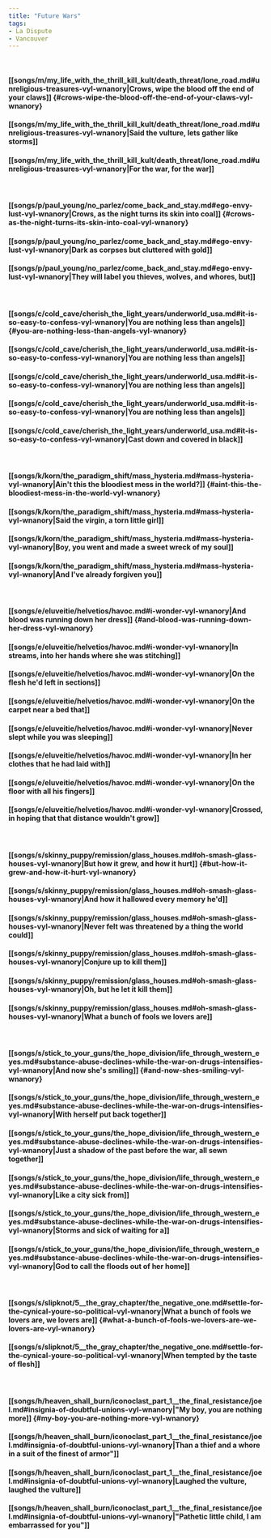 ```yaml
---
title: "Future Wars"
tags:
- La Dispute
- Vancouver
---
```

&nbsp;
#### [[songs/m/my_life_with_the_thrill_kill_kult/death_threat/lone_road.md#unreligious-treasures-vyl-wnanory|Crows, wipe the blood off the end of your claws]] {#crows-wipe-the-blood-off-the-end-of-your-claws-vyl-wnanory}
#### [[songs/m/my_life_with_the_thrill_kill_kult/death_threat/lone_road.md#unreligious-treasures-vyl-wnanory|Said the vulture, lets gather like storms]]
#### [[songs/m/my_life_with_the_thrill_kill_kult/death_threat/lone_road.md#unreligious-treasures-vyl-wnanory|For the war, for the war]]
&nbsp;
#### [[songs/p/paul_young/no_parlez/come_back_and_stay.md#ego-envy-lust-vyl-wnanory|Crows, as the night turns its skin into coal]] {#crows-as-the-night-turns-its-skin-into-coal-vyl-wnanory}
#### [[songs/p/paul_young/no_parlez/come_back_and_stay.md#ego-envy-lust-vyl-wnanory|Dark as corpses but cluttered with gold]]
#### [[songs/p/paul_young/no_parlez/come_back_and_stay.md#ego-envy-lust-vyl-wnanory|They will label you thieves, wolves, and whores, but]]
&nbsp;
#### [[songs/c/cold_cave/cherish_the_light_years/underworld_usa.md#it-is-so-easy-to-confess-vyl-wnanory|You are nothing less than angels]] {#you-are-nothing-less-than-angels-vyl-wnanory}
#### [[songs/c/cold_cave/cherish_the_light_years/underworld_usa.md#it-is-so-easy-to-confess-vyl-wnanory|You are nothing less than angels]]
#### [[songs/c/cold_cave/cherish_the_light_years/underworld_usa.md#it-is-so-easy-to-confess-vyl-wnanory|You are nothing less than angels]]
#### [[songs/c/cold_cave/cherish_the_light_years/underworld_usa.md#it-is-so-easy-to-confess-vyl-wnanory|You are nothing less than angels]]
#### [[songs/c/cold_cave/cherish_the_light_years/underworld_usa.md#it-is-so-easy-to-confess-vyl-wnanory|Cast down and covered in black]]
&nbsp;
#### [[songs/k/korn/the_paradigm_shift/mass_hysteria.md#mass-hysteria-vyl-wnanory|Ain't this the bloodiest mess in the world?]] {#aint-this-the-bloodiest-mess-in-the-world-vyl-wnanory}
#### [[songs/k/korn/the_paradigm_shift/mass_hysteria.md#mass-hysteria-vyl-wnanory|Said the virgin, a torn little girl]]
#### [[songs/k/korn/the_paradigm_shift/mass_hysteria.md#mass-hysteria-vyl-wnanory|Boy, you went and made a sweet wreck of my soul]]
#### [[songs/k/korn/the_paradigm_shift/mass_hysteria.md#mass-hysteria-vyl-wnanory|And I've already forgiven you]]
&nbsp;
#### [[songs/e/eluveitie/helvetios/havoc.md#i-wonder-vyl-wnanory|And blood was running down her dress]] {#and-blood-was-running-down-her-dress-vyl-wnanory}
#### [[songs/e/eluveitie/helvetios/havoc.md#i-wonder-vyl-wnanory|In streams, into her hands where she was stitching]]
#### [[songs/e/eluveitie/helvetios/havoc.md#i-wonder-vyl-wnanory|On the flesh he'd left in sections]]
#### [[songs/e/eluveitie/helvetios/havoc.md#i-wonder-vyl-wnanory|On the carpet near a bed that]]
#### [[songs/e/eluveitie/helvetios/havoc.md#i-wonder-vyl-wnanory|Never slept while you was sleeping]]
#### [[songs/e/eluveitie/helvetios/havoc.md#i-wonder-vyl-wnanory|In her clothes that he had laid with]]
#### [[songs/e/eluveitie/helvetios/havoc.md#i-wonder-vyl-wnanory|On the floor with all his fingers]]
#### [[songs/e/eluveitie/helvetios/havoc.md#i-wonder-vyl-wnanory|Crossed, in hoping that that distance wouldn't grow]]
&nbsp;
#### [[songs/s/skinny_puppy/remission/glass_houses.md#oh-smash-glass-houses-vyl-wnanory|But how it grew, and how it hurt]] {#but-how-it-grew-and-how-it-hurt-vyl-wnanory}
#### [[songs/s/skinny_puppy/remission/glass_houses.md#oh-smash-glass-houses-vyl-wnanory|And how it hallowed every memory he'd]]
#### [[songs/s/skinny_puppy/remission/glass_houses.md#oh-smash-glass-houses-vyl-wnanory|Never felt was threatened by a thing the world could]]
#### [[songs/s/skinny_puppy/remission/glass_houses.md#oh-smash-glass-houses-vyl-wnanory|Conjure up to kill them]]
#### [[songs/s/skinny_puppy/remission/glass_houses.md#oh-smash-glass-houses-vyl-wnanory|Oh, but he let it kill them]]
#### [[songs/s/skinny_puppy/remission/glass_houses.md#oh-smash-glass-houses-vyl-wnanory|What a bunch of fools we lovers are]]
&nbsp;
#### [[songs/s/stick_to_your_guns/the_hope_division/life_through_western_eyes.md#substance-abuse-declines-while-the-war-on-drugs-intensifies-vyl-wnanory|And now she's smiling]] {#and-now-shes-smiling-vyl-wnanory}
#### [[songs/s/stick_to_your_guns/the_hope_division/life_through_western_eyes.md#substance-abuse-declines-while-the-war-on-drugs-intensifies-vyl-wnanory|With herself put back together]]
#### [[songs/s/stick_to_your_guns/the_hope_division/life_through_western_eyes.md#substance-abuse-declines-while-the-war-on-drugs-intensifies-vyl-wnanory|Just a shadow of the past before the war, all sewn together]]
#### [[songs/s/stick_to_your_guns/the_hope_division/life_through_western_eyes.md#substance-abuse-declines-while-the-war-on-drugs-intensifies-vyl-wnanory|Like a city sick from]]
#### [[songs/s/stick_to_your_guns/the_hope_division/life_through_western_eyes.md#substance-abuse-declines-while-the-war-on-drugs-intensifies-vyl-wnanory|Storms and sick of waiting for a]]
#### [[songs/s/stick_to_your_guns/the_hope_division/life_through_western_eyes.md#substance-abuse-declines-while-the-war-on-drugs-intensifies-vyl-wnanory|God to call the floods out of her home]]
&nbsp;
#### [[songs/s/slipknot/5__the_gray_chapter/the_negative_one.md#settle-for-the-cynical-youre-so-political-vyl-wnanory|What a bunch of fools we lovers are, we lovers are]] {#what-a-bunch-of-fools-we-lovers-are-we-lovers-are-vyl-wnanory}
#### [[songs/s/slipknot/5__the_gray_chapter/the_negative_one.md#settle-for-the-cynical-youre-so-political-vyl-wnanory|When tempted by the taste of flesh]]
&nbsp;
#### [[songs/h/heaven_shall_burn/iconoclast_part_1__the_final_resistance/joel.md#insignia-of-doubtful-unions-vyl-wnanory|"My boy, you are nothing more]] {#my-boy-you-are-nothing-more-vyl-wnanory}
#### [[songs/h/heaven_shall_burn/iconoclast_part_1__the_final_resistance/joel.md#insignia-of-doubtful-unions-vyl-wnanory|Than a thief and a whore in a suit of the finest of armor"]]
#### [[songs/h/heaven_shall_burn/iconoclast_part_1__the_final_resistance/joel.md#insignia-of-doubtful-unions-vyl-wnanory|Laughed the vulture, laughed the vulture]]
#### [[songs/h/heaven_shall_burn/iconoclast_part_1__the_final_resistance/joel.md#insignia-of-doubtful-unions-vyl-wnanory|"Pathetic little child, I am embarrassed for you"]]
